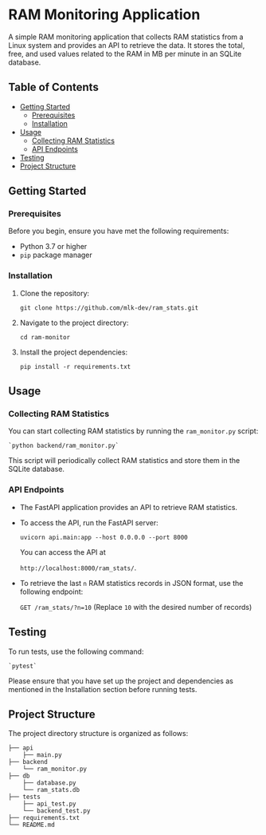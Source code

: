# RAM Monitoring Application

A simple RAM monitoring application that collects RAM statistics from a Linux system and provides an API to retrieve the data. It stores the total, free, and used values related to the RAM in MB per minute in an SQLite database.

## Table of Contents

- [Getting Started](#getting-started)
  - [Prerequisites](#prerequisites)
  - [Installation](#installation)
- [Usage](#usage)
  - [Collecting RAM Statistics](#collecting-ram-statistics)
  - [API Endpoints](#api-endpoints)
- [Testing](#testing)
- [Project Structure](#project-structure)

## Getting Started

### Prerequisites

Before you begin, ensure you have met the following requirements:

- Python 3.7 or higher
- `pip` package manager

### Installation

1. Clone the repository:

    `git clone https://github.com/mlk-dev/ram_stats.git`

2. Navigate to the project directory:

    `cd ram-monitor`

3. Install the project dependencies:

    `pip install -r requirements.txt`


## Usage

### Collecting RAM Statistics

You can start collecting RAM statistics by running the `ram_monitor.py` script:

    `python backend/ram_monitor.py`


This script will periodically collect RAM statistics and store them in the SQLite database.

### API Endpoints

- The FastAPI application provides an API to retrieve RAM statistics.
- To access the API, run the FastAPI server:

    `uvicorn api.main:app --host 0.0.0.0 --port 8000`

    You can access the API at

    `http://localhost:8000/ram_stats/`.

- To retrieve the last `n` RAM statistics records in JSON format, use the following endpoint:

    `GET /ram_stats/?n=10` (Replace `10` with the desired number of records)

## Testing

To run tests, use the following command:

    `pytest`

Please ensure that you have set up the project and dependencies as mentioned in the Installation section before running tests.

## Project Structure

The project directory structure is organized as follows:


    ├── api
        ├── main.py
    ├── backend
        └── ram_monitor.py
    ├── db
        ├── database.py
        └── ram_stats.db
    ├── tests
        ├── api_test.py
        └── backend_test.py
    ├── requirements.txt
    └── README.md
